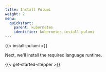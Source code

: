 ```yaml
---
title: Install Pulumi
weight: 2
menu:
  quickstart:
    parent: kubernetes
    identifier: kubernetes-install-pulumi
---
```


{{< install-pulumi >}}

Next, we'll install the required language runtime.

{{< get-started-stepper >}}
